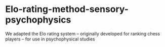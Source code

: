 # Elo-rating-method-sensory-psychophysics
We adapted the Elo rating system – originally developed for ranking chess players – for use in psychophysical studies
